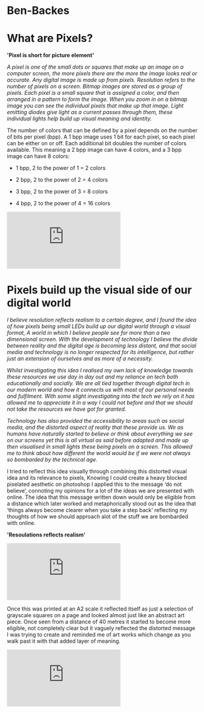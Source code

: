 # Ben-Backes
# What are Pixels? 

**'Pixel is short for picture element'**

*A pixel is one of the small dots or squares that make up an image on a computer screen, the more pixels there are the more the image looks real or accurate. Any digital image is made up from pixels. Resolution refers to the number of pixels on a screen. Bitmap images are stored as a group of pixels. Each pixel is a small square that is assigned a color, and then arranged in a pattern to form the image. When you zoom in on a bitmap image you can see the individual pixels that make up that image. Light emitting diodes give light as a current passes through them, these individual lights help build up visual meaning and identity.*

The number of colors that can be defined by a pixel depends on the number of bits per pixel (bpp). A 1 bpp image uses 1 bit for each pixel, so each pixel can be either on or off. Each additional bit doubles the number of colors available. This meaning a 2 bpp image can have 4 colors, and a 3 bpp image can have 8 colors:

- 1 bpp, 2 to the power of 1 = 2 colors 

- 2 bpp, 2 to the power of 2 = 4 colors

- 3 bpp, 2 to the power of 3 = 8 colors

- 4 bpp, 2 to the power of 4 = 16 colors


![photo-1562599838-8cc871c241a5 copy.pdf](https://github.com/noahclarke79/Ben-Backes/files/7526888/photo-1562599838-8cc871c241a5.copy.pdf)

# Pixels build up the visual side of our digital world
*I believe resolution reflects realism to a certain degree, and I found the idea of how pixels being small LEDs build up our digital world through a visual format, A world in which I believe people see for more than a two dimensional screen. With the development of technology I believe the divide between reality and the digital age is becoming less distant, and that social media and technology is no longer respected for its intelligence, but rather just an extension of ourselves and as more of a necessity.*

*Whilst investigating this idea I realised my own lack of knowledge towards these resources we use day in day out and my reliance on tech both educationally and socially. We are all tied together through digital tech in our modern world and how it connects us with most of our personal needs and fulfilment. With some slight investigating into the tech we rely on it has allowed me to appreciate it in a way I could not before and that we should not take the resources we have got for granted.*
>
*Technology has also provided the accessibility to areas such as social media, and the distorted aspect of reality that these provide us. We as humans have naturally started to believe or think about everything we see on our screens yet this is all virtual as said before adapted and made up then visualised in small lights these being pixels on a screen. This allowed me to think about how different the world would be if we were not always so bombarded by the technical age.*

I tried to reflect this idea visually through combining this distorted visual idea and its relevance to pixels, Knowing I could create a heavy blocked pixelated aesthetic on photoshop I applied this to the message ‘do not believe’, connoting my opinions for a lot of the ideas we are presented with online. The idea that this message written down would only be eligible from a distance which later worked and metaphorically stood out as the idea that ‘things always become clearer when you take a step back’ reflecting my thoughts of how we should approach alot of the stuff we are bombarded with online. 

**'Resoulations reflects realism'**

![a2.pdf](https://github.com/noahclarke79/Ben-Backes/files/7521939/a2.pdf)

Once this was printed at an A2 scale it reflected itself as just a selection of grayscale squares on a page and looked almost just like an abstract art piece. Once seen from a distance of 40 metres it started to become more eligible, not completely clear but it vaguely reflected the distorted message I was trying to create and reminded me of art works which change as you walk past it with that added layer of meaning.

![2 copy.pdf](https://github.com/noahclarke79/Ben-Backes/files/7526586/2.copy.pdf)

